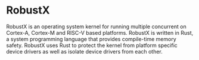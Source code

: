 # RobustX
RobustX is an operating system kernel for running multiple concurrent on Cortex-A, Cortex-M and RISC-V based platforms. RobustX is written in Rust, a system programming language that provides compile-time memory safety. RobustX uses Rust to protect the kernel from platform specific device drivers as well as isolate device drivers from each other.
